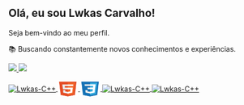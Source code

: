 ## Olá, eu sou Lwkas Carvalho!

Seja bem-vindo ao meu perfil.

📚 Buscando constantemente novos conhecimentos e experiências.

<div>
  <a href="https://github.com/llwkascarvalho">
  <img heigth="180em" src="https://github-readme-stats.vercel.app/api?username=llwkascarvalho&show_icons=true&theme=tokyonight&include_all_commits=true&count_private=true"/>
  <img heigth="180em" src="https://github-readme-stats.vercel.app/api/top-langs/?username=llwkascarvalho&layout=compact&langs_count=16&theme=tokyonight"/>
</div>

<div style="display: inline_block"><br>
  <img align="center" alt="Lwkas-C++" height="35" width="35" src="https://img.icons8.com/?size=512&id=108784&format=png">
  <img align="center" alt="Lwkas-HTML" height="30" width="40" src="https://raw.githubusercontent.com/devicons/devicon/master/icons/html5/html5-original.svg">
  <img align="center" alt="Lwkas-CSS" height="30" width="40" src="https://raw.githubusercontent.com/devicons/devicon/master/icons/css3/css3-original.svg">
  <img align="center" alt="Lwkas-C++" height="35" width="35" src="https://img.icons8.com/?size=512&id=40669&format=png">
  <img align="center" alt="Lwkas-C++" height="35" width="35" src="https://img.icons8.com/?size=512&id=12599&format=png">
</div>

